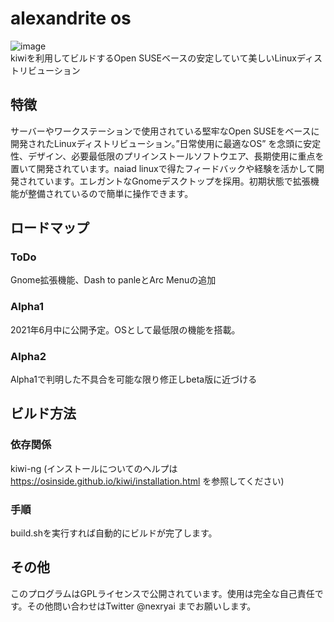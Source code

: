 # alexandrite os
![image](https://raw.githubusercontent.com/nexryai/project-alexandrite/main/img/Alexandrite.png) <br>
kiwiを利用してビルドするOpen SUSEベースの安定していて美しいLinuxディストリビューション

## 特徴
サーバーやワークステーションで使用されている堅牢なOpen SUSEをベースに開発されたLinuxディストリビューション。”日常使用に最適なOS” を念頭に安定性、デザイン、必要最低限のプリインストールソフトウエア、長期使用に重点を置いて開発されています。naiad linuxで得たフィードバックや経験を活かして開発されています。エレガントなGnomeデスクトップを採用。初期状態で拡張機能が整備されているので簡単に操作できます。

## ロードマップ
### ToDo
Gnome拡張機能、Dash to panleとArc Menuの追加

### Alpha1
2021年6月中に公開予定。OSとして最低限の機能を搭載。

### Alpha2
Alpha1で判明した不具合を可能な限り修正しbeta版に近づける

## ビルド方法
### 依存関係
kiwi-ng (インストールについてのヘルプは https://osinside.github.io/kiwi/installation.html を参照してください)

### 手順
build.shを実行すれば自動的にビルドが完了します。

## その他
このプログラムはGPLライセンスで公開されています。使用は完全な自己責任です。その他問い合わせはTwitter @nexryai までお願いします。
